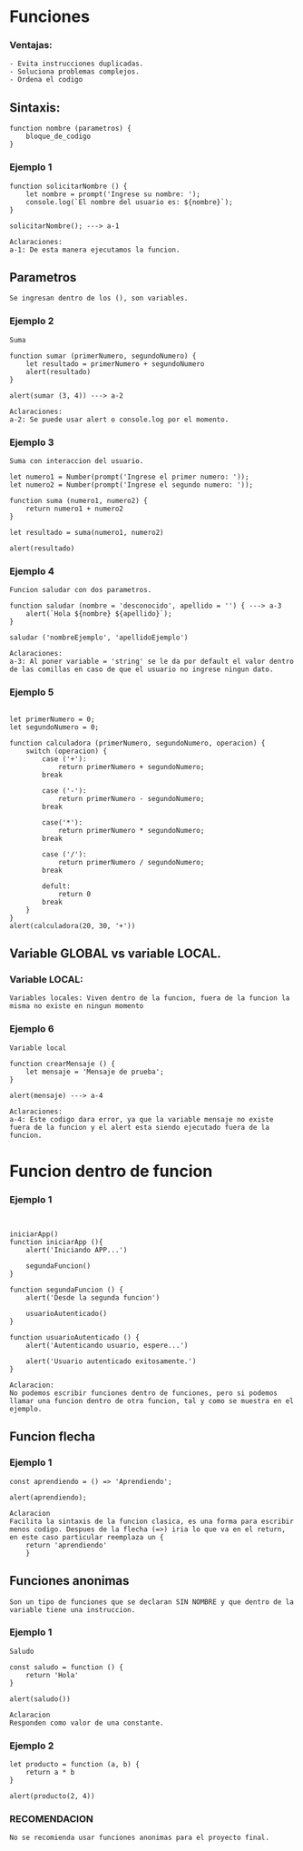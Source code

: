 # Funciones

### Ventajas:
    - Evita instrucciones duplicadas.
    - Soluciona problemas complejos.
    - Ordena el codigo

## Sintaxis:

```
function nombre (parametros) {
    bloque_de_codigo   
}
```
### Ejemplo 1
```
function solicitarNombre () {
    let nombre = prompt('Ingrese su nombre: ');
    console.log(`El nombre del usuario es: ${nombre}`);
}

solicitarNombre(); ---> a-1

Aclaraciones:
a-1: De esta manera ejecutamos la funcion.
```

## Parametros
    Se ingresan dentro de los (), son variables.

### Ejemplo 2
    Suma
```
function sumar (primerNumero, segundoNumero) {
    let resultado = primerNumero + segundoNumero
    alert(resultado)
}

alert(sumar (3, 4)) ---> a-2

Aclaraciones:
a-2: Se puede usar alert o console.log por el momento.
```

### Ejemplo 3
    Suma con interaccion del usuario.

```
let numero1 = Number(prompt('Ingrese el primer numero: ')); 
let numero2 = Number(prompt('Ingrese el segundo numero: ')); 

function suma (numero1, numero2) {
    return numero1 + numero2
}

let resultado = suma(numero1, numero2)

alert(resultado)
```

### Ejemplo 4
    Funcion saludar con dos parametros.

```
function saludar (nombre = 'desconocido', apellido = '') { ---> a-3
    alert(`Hola ${nombre} ${apellido}`);
}

saludar ('nombreEjemplo', 'apellidoEjemplo')

Aclaraciones:
a-3: Al poner variable = 'string' se le da por default el valor dentro de las comillas en caso de que el usuario no ingrese ningun dato.
```

### Ejemplo 5

```

let primerNumero = 0;
let segundoNumero = 0;

function calculadora (primerNumero, segundoNumero, operacion) {
    switch (operacion) {
        case ('+'):
            return primerNumero + segundoNumero;
        break

        case ('-'):
            return primerNumero - segundoNumero;
        break

        case('*'):
            return primerNumero * segundoNumero;
        break

        case ('/'):
            return primerNumero / segundoNumero;
        break

        defult:
            return 0
        break
    }
}
alert(calculadora(20, 30, '+'))

```

## Variable GLOBAL vs variable LOCAL.
    
### Variable LOCAL:
    Variables locales: Viven dentro de la funcion, fuera de la funcion la misma no existe en ningun momento

### Ejemplo 6
    Variable local

```
function crearMensaje () {
    let mensaje = 'Mensaje de prueba';
}

alert(mensaje) ---> a-4

Aclaraciones:
a-4: Este codigo dara error, ya que la variable mensaje no existe fuera de la funcion y el alert esta siendo ejecutado fuera de la funcion.
```

# Funcion dentro de funcion

### Ejemplo 1

```


iniciarApp()
function iniciarApp (){
    alert('Iniciando APP...')
    
    segundaFuncion()
}

function segundaFuncion () {
    alert('Desde la segunda funcion')

    usuarioAutenticado()
}

function usuarioAutenticado () {
    alert('Autenticando usuario, espere...')

    alert('Usuario autenticado exitosamente.')
}

Aclaracion:
No podemos escribir funciones dentro de funciones, pero si podemos llamar una funcion dentro de otra funcion, tal y como se muestra en el ejemplo.
```

## Funcion flecha

### Ejemplo 1

```
const aprendiendo = () => 'Aprendiendo';

alert(aprendiendo);

Aclaracion
Facilita la sintaxis de la funcion clasica, es una forma para escribir menos codigo. Despues de la flecha (=>) iria lo que va en el return, en este caso particular reemplaza un {
    return 'aprendiendo'
    }
```

## Funciones anonimas
    Son un tipo de funciones que se declaran SIN NOMBRE y que dentro de la variable tiene una instruccion. 

### Ejemplo 1
    Saludo

```
const saludo = function () {
    return 'Hola'
}

alert(saludo())

Aclaracion
Responden como valor de una constante.
```

### Ejemplo 2

```
let producto = function (a, b) {
    return a * b
}

alert(producto(2, 4))
```

### RECOMENDACION
    No se recomienda usar funciones anonimas para el proyecto final. 